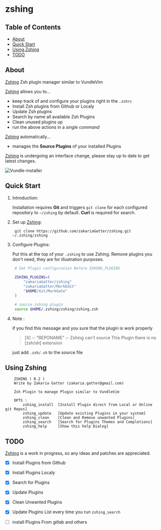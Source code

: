 # zshing

## Table of Contents

- [About](#about)
- [Quick Start](#quick-start)
- [Using Zshing](#using-zshing)
- [TODO](#todo)

## About

[Zshing] Zsh plugin manager similar to VundleVim

[Zshing] allows you to...

* keep track of and configure your plugins right in the `.zshrc`
* Install Zsh plugins from Github or Localy
* Update Zsh plugins
* Search by name all available Zsh Plugins
* Clean unused plugins up
* run the above actions in a *single command*

[Zshing] automatically...

* manages the __Source Plugins__ of your installed Plugins

[Zshing] is undergoing an interface change, please stay up to date to get latest changes.

![Vundle-installer](http://i.imgur.com/Rueh7Cc.png)

## Quick Start

1. Introduction:

   Installation requires __Git__ and triggers `git clone` for each configured repository to `~/zshing` by default.
   __Curl__ is required for search.

2. Set up [Zshing]:

   ` git clone https://github.com/zakariaGatter/zshing.git ~/.zshing/zshing`

3. Configure Plugins:

   Put this at the top of your `.zshing` to use Zshing. Remove plugins you don't need, they are for illustration purposes.

   ```zsh
    # Set Plugin configuration Before ZSHING_PLUGINS
    
    ZSHING_PLUGINS=(
        "zakariaGatter/zshing"
        "zakariaGatter/MarkEdit"
        "$HOME/Git/MarkGate"
    )

    # source zshing plugin 
    source $HOME/.zshing/zshing/zshing.zsh
   ```

4. Note :

    if you find this message and you sure that the plugin is work properly 
    
    > [X] -: "REPONAME" :- Zshing can't source This Plugin there is no [zsh/sh] extension
    
    just add `.zsh/.sh` to the source file

## Using Zshing

```
    ZSHING ( 0.2 )
    Write by Zakaria Gatter (zakaria.gatter@gmail.com)

    Zsh Plugin to manage Plugin similar to VundleVim

    OPTS : 
        zshing_install  [Install Plugin direct from Local or Online git Repos]
        zshing_update   [Update existing Plugins in your system]
        zshing_clean    [Clean and Remove unwanted Plugins]
        zshing_search   [Search for Plugins Themes and Completions]
        zshing_help     [Show this help Dialog]
```

## TODO
[Zshing] is a work in progress, so any ideas and patches are appreciated.

* [X] Install Plugins from Github
* [X] Install Plugins Localy
* [X] Search for Plugins
* [X] Update Plugins 
* [X] Clean Unwanted Plugins
* [X] Update Plugins List every time you run `zshing_search`
* [ ] install Plugins From gitlab and others


[Zshing]:http://github.com/zakariaGatter/zshing.vim
